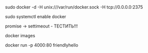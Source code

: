 sudo docker -d -H unix:///var/run/docker.sock -H tcp://0.0.0.0:2375

sudo systemctl enable docker

promise -> settimeout - ТЕСТИТЬ!!!


docker images

docker run -p 4000:80 friendlyhello